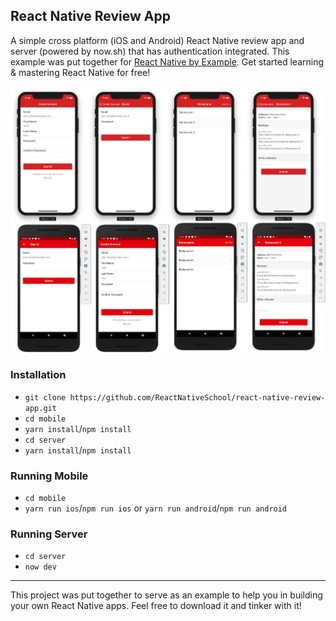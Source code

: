 ## React Native Review App

A simple cross platform (iOS and Android) React Native review app and server (powered by now.sh) that has authentication integrated. This example was put together for [React Native by Example](https://www.reactnativebyexample.com/). Get started learning & mastering React Native for free!

![Reference Designs](./assets/reference.png)

### Installation

- `git clone https://github.com/ReactNativeSchool/react-native-review-app.git`
- `cd mobile`
- `yarn install`/`npm install`
- `cd server`
- `yarn install`/`npm install`

### Running Mobile

- `cd mobile`
- `yarn run ios`/`npm run ios` or `yarn run android`/`npm run android`

### Running Server

- `cd server`
- `now dev`

---

This project was put together to serve as an example to help you in building your own React Native apps. Feel free to download it and tinker with it!

